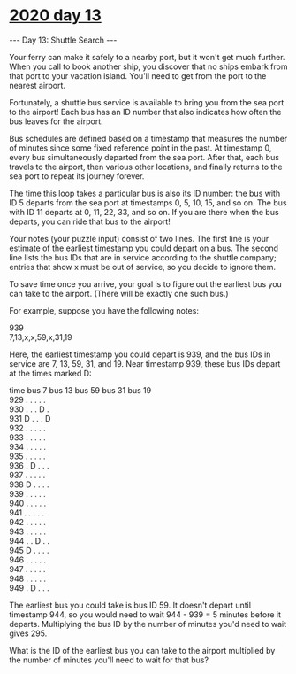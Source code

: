 # [2020 day 13](https://adventofcode.com/2020/day/13)

--- Day 13: Shuttle Search ---

Your ferry can make it safely to a nearby port, but it won't get much further. When you call to book another ship, you discover that no ships embark from that port to your vacation island. You'll need to get from the port to the nearest airport.

Fortunately, a shuttle bus service is available to bring you from the sea port to the airport!  Each bus has an ID number that also indicates how often the bus leaves for the airport.

Bus schedules are defined based on a timestamp that measures the number of minutes since some fixed reference point in the past. At timestamp 0, every bus simultaneously departed from the sea port. After that, each bus travels to the airport, then various other locations, and finally returns to the sea port to repeat its journey forever.

The time this loop takes a particular bus is also its ID number: the bus with ID 5 departs from the sea port at timestamps 0, 5, 10, 15, and so on. The bus with ID 11 departs at 0, 11, 22, 33, and so on. If you are there when the bus departs, you can ride that bus to the airport!

Your notes (your puzzle input) consist of two lines.  The first line is your estimate of the earliest timestamp you could depart on a bus. The second line lists the bus IDs that are in service according to the shuttle company; entries that show x must be out of service, so you decide to ignore them.

To save time once you arrive, your goal is to figure out the earliest bus you can take to the airport. (There will be exactly one such bus.)

For example, suppose you have the following notes:

939\
7,13,x,x,59,x,31,19

Here, the earliest timestamp you could depart is 939, and the bus IDs in service are 7, 13, 59, 31, and 19. Near timestamp 939, these bus IDs depart at the times marked D:

time   bus 7   bus 13  bus 59  bus 31  bus 19\
929      .       .       .       .       .\
930      .       .       .       D       .\
931      D       .       .       .       D\
932      .       .       .       .       .\
933      .       .       .       .       .\
934      .       .       .       .       .\
935      .       .       .       .       .\
936      .       D       .       .       .\
937      .       .       .       .       .\
938      D       .       .       .       .\
939      .       .       .       .       .\
940      .       .       .       .       .\
941      .       .       .       .       .\
942      .       .       .       .       .\
943      .       .       .       .       .\
944      .       .       D       .       .\
945      D       .       .       .       .\
946      .       .       .       .       .\
947      .       .       .       .       .\
948      .       .       .       .       .\
949      .       D       .       .       .

The earliest bus you could take is bus ID 59. It doesn't depart until timestamp 944, so you would need to wait 944 - 939 = 5 minutes before it departs. Multiplying the bus ID by the number of minutes you'd need to wait gives 295.

What is the ID of the earliest bus you can take to the airport multiplied by the number of minutes you'll need to wait for that bus?